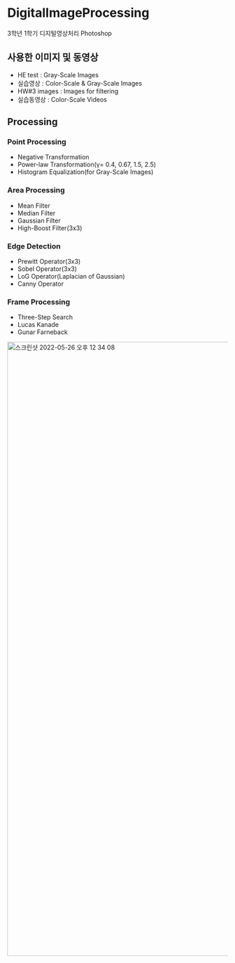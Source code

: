 # DigitalImageProcessing
3학년 1학기 디지털영상처리 Photoshop

## 사용한 이미지 및 동영상
- HE test : Gray-Scale Images
- 실습영상 : Color-Scale & Gray-Scale Images
- HW#3 images : Images for filtering
- 실습동영상 : Color-Scale Videos

## Processing
### Point Processing
- Negative Transformation
- Power-law Transformation(γ= 0.4, 0.67, 1.5, 2.5)
- Histogram Equalization(for Gray-Scale Images)
### Area Processing
- Mean Filter
- Median Filter
- Gaussian Filter
- High-Boost Filter(3x3)
### Edge Detection
- Prewitt Operator(3x3)
- Sobel Operator(3x3)
- LoG Operator(Laplacian of Gaussian)
- Canny Operator
### Frame Processing
- Three-Step Search
- Lucas Kanade
- Gunar Farneback

<img width="1400" alt="스크린샷 2022-05-26 오후 12 34 08" src="https://user-images.githubusercontent.com/82302700/170411233-6b8fa457-062a-42fd-85ca-a1d16ceb0782.png">



